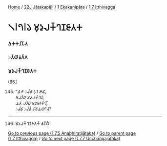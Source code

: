 
[Home](/) / [22J Jātakapāḷi](/tipitaka/22J.md) / [1 Ekakanipāta](/tipitaka/22J/1.md) / [1.7 Itthivagga](/tipitaka/22J/1/1.7.md)

# 𑁧𑁇𑁭𑁇𑁬 𑀫𑀼𑀤𑀼𑀮𑀓𑁆𑀔𑀡𑀚𑀸𑀢𑀓

### 𑀏𑀓𑀓𑀦𑀺𑀧𑀸𑀢

### 𑀇𑀢𑁆𑀣𑀺𑀯𑀕𑁆𑀕

### 𑀫𑀼𑀤𑀼𑀮𑀓𑁆𑀔𑀡𑀚𑀸𑀢𑀓

(66.)

145. _“𑀏𑀓𑀸 𑀇𑀘𑁆𑀙𑀸 𑀧𑀼𑀭𑁂 𑀆𑀲𑀺,_  
_𑀅𑀮𑀤𑁆𑀥𑀸 𑀫𑀼𑀤𑀼𑀮𑀓𑁆𑀔𑀡𑀁;_  
_𑀬𑀢𑁄 𑀮𑀤𑁆𑀥𑀸 𑀅𑀍𑀆𑀭𑀓𑁆𑀔𑀻,_  
_𑀇𑀘𑁆𑀙𑀸 𑀇𑀘𑁆𑀙𑀁 𑀯𑀺𑀚𑀸𑀬𑀣𑀸”𑀢𑀺𑁇_  


---

146. 𑀫𑀼𑀤𑀼𑀮𑀓𑁆𑀔𑀡𑀚𑀸𑀢𑀓𑀁 𑀙𑀝𑁆𑀞𑀁𑁇



[Go to previous page (1.7.5 Anabhiratijātaka)](/tipitaka/22J/1/1.7/1.7.5.md) / [Go to parent page (1.7 Itthivagga)](/tipitaka/22J/1/1.7.md) / [Go to next page (1.7.7 Ucchaṅgajātaka)](/tipitaka/22J/1/1.7/1.7.7.md)


